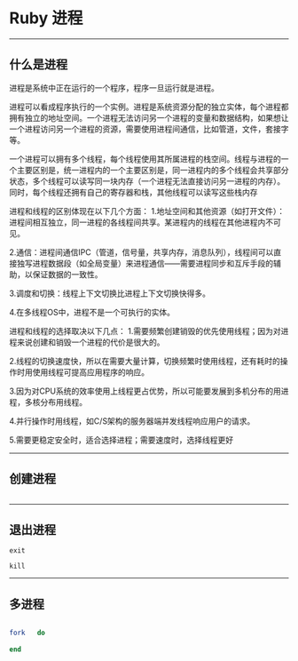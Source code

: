 # **Ruby** 进程


---

## 什么是进程

<aside class="notes">
	
进程是系统中正在运行的一个程序，程序一旦运行就是进程。

进程可以看成程序执行的一个实例。进程是系统资源分配的独立实体，每个进程都拥有独立的地址空间。一个进程无法访问另一个进程的变量和数据结构，如果想让一个进程访问另一个进程的资源，需要使用进程间通信，比如管道，文件，套接字等。

一个进程可以拥有多个线程，每个线程使用其所属进程的栈空间。线程与进程的一个主要区别是，统一进程内的一个主要区别是，同一进程内的多个线程会共享部分状态，多个线程可以读写同一块内存（一个进程无法直接访问另一进程的内存）。同时，每个线程还拥有自己的寄存器和栈，其他线程可以读写这些栈内存


进程和线程的区别体现在以下几个方面：
1.地址空间和其他资源（如打开文件）：进程间相互独立，同一进程的各线程间共享。某进程内的线程在其他进程内不可见。

2.通信：进程间通信IPC（管道，信号量，共享内存，消息队列），线程间可以直接独写进程数据段（如全局变量）来进程通信——需要进程同步和互斥手段的辅助，以保证数据的一致性。

3.调度和切换：线程上下文切换比进程上下文切换快得多。

4.在多线程OS中，进程不是一个可执行的实体。

进程和线程的选择取决以下几点：
1.需要频繁创建销毁的优先使用线程；因为对进程来说创建和销毁一个进程的代价是很大的。

2.线程的切换速度快，所以在需要大量计算，切换频繁时使用线程，还有耗时的操作时用使用线程可提高应用程序的响应。

3.因为对CPU系统的效率使用上线程更占优势，所以可能要发展到多机分布的用进程，多核分布用线程。

4.并行操作时用线程，如C/S架构的服务器端并发线程响应用户的请求。

5.需要更稳定安全时，适合选择进程；需要速度时，选择线程更好

</aside>

---

## 创建进程


```ruby


```

---
##  退出进程

```
exit

kill
```


---

## 多进程

```ruby

fork   do
	
end

```









